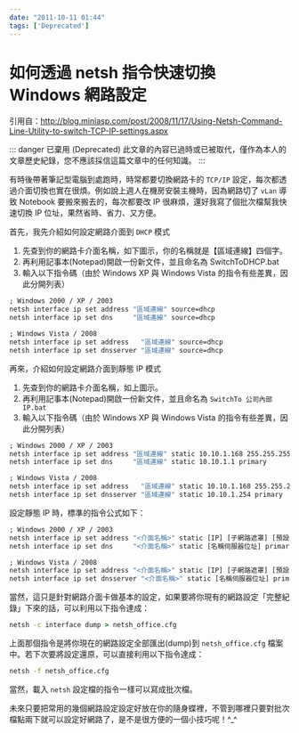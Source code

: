 ```yaml
---
date: "2011-10-11 01:44"
tags: ['Deprecated']
---
```

# 如何透過 netsh 指令快速切換 Windows 網路設定

引用自：<http://blog.miniasp.com/post/2008/11/17/Using-Netsh-Command-Line-Utility-to-switch-TCP-IP-settings.aspx>

::: danger 已棄用 (Deprecated)
此文章的內容已過時或已被取代，僅作為本人的文章歷史紀錄，您不應該採信這篇文章中的任何知識。
:::

有時後帶著筆記型電腦到處跑時，時常都要切換網路卡的 `TCP/IP` 設定，每次都透過介面切換也實在很煩。例如說上週人在機房安裝主機時，因為網路切了 `vLan` 導致 Notebook 要搬來搬去的，每次都要改 IP 很麻煩，還好我寫了個批次檔幫我快速切換 IP 位址，果然省時、省力、又方便。

首先，我先介紹如何設定網路介面到 `DHCP` 模式

1. 先查到你的網路卡介面名稱，如下圖示，你的名稱就是【區域連線】四個字。
2. 再利用記事本(Notepad)開啟一份新文件，並且命名為 SwitchToDHCP.bat
3. 輸入以下指令碼（由於 Windows XP 與 Windows Vista 的指令有些差異，因此分開列表）

```bat
; Windows 2000 / XP / 2003
netsh interface ip set address "區域連線" source=dhcp
netsh interface ip set dns     "區域連線" source=dhcp
```

```bat
; Windows Vista / 2008
netsh interface ip set address   "區域連線" source=dhcp
netsh interface ip set dnsserver "區域連線" source=dhcp
```

再來，介紹如何設定網路介面到靜態 IP 模式

1. 先查到你的網路卡介面名稱，如上圖示。
2. 再利用記事本(Notepad)開啟一份新文件，並且命名為 `SwitchTo 公司內部 IP.bat`
3. 輸入以下指令碼（由於 Windows XP 與 Windows Vista 的指令有些差異，因此分開列表）

```bat
; Windows 2000 / XP / 2003
netsh interface ip set address "區域連線" static 10.10.1.168 255.255.255.0 10.10.1.254 1
netsh interface ip set dns     "區域連線" static 10.10.1.1 primary
```

```bat
; Windows Vista / 2008
netsh interface ip set address   "區域連線" static 10.10.1.168 255.255.255.0 10.10.1.254 1
netsh interface ip set dnsserver "區域連線" static 10.10.1.254 primary
```

設定靜態 IP 時，標準的指令公式如下：

```bat
; Windows 2000 / XP / 2003
netsh interface ip set address "<介面名稱>" static [IP] [子網路遮罩] [預設閘道] [閘道公制]
netsh interface ip set dns     "<介面名稱>" static [名稱伺服器位址] primary
```

```bat
; Windows Vista / 2008
netsh interface ip set address "<介面名稱>" static [IP] [子網路遮罩] [預設閘道] [閘道公制]
netsh interface ip set dnsserver "<介面名稱>" static [名稱伺服器位址] primary
```

當然，這只是針對網路介面卡做基本的設定，如果要將你現有的網路設定「完整紀錄」下來的話，可以利用以下指令達成：

```bat
netsh -c interface dump > netsh_office.cfg
```

上面那個指令是將你現在的網路設定全部匯出(dump)到 `netsh_office.cfg` 檔案中。若下次要將設定還原，可以直接利用以下指令達成：

```bat
netsh -f netsh_office.cfg
```

當然，載入 `netsh` 設定檔的指令一樣可以寫成批次檔。

未來只要把常用的幾個網路設定設定好放在你的隨身蝶裡，不管到哪裡只要對批次檔點兩下就可以設定好網路了，是不是很方便的一個小技巧呢！^_^
